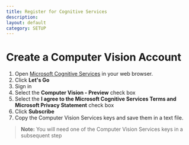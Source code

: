 ```yaml
---
title: Register for Cognitive Services
description:
layout: default
category: SETUP
---
```


# Create a Computer Vision Account

1. Open [Microsoft Cognitive Services](https://www.microsoft.com/cognitive-services/en-us/sign-up) in your web browser.
2. Click **Let's Go**
3. Sign in
4. Select the **Computer Vision - Preview** check box
5. Select the **I agree to the Microsoft Cognitive Services Terms and Microsoft Privacy Statement** check box
6. Click **Subscribe**
7. Copy the Computer Vision Services keys and save them in a text file.  

> **Note:** You will need one of the Computer Vision Services keys in a subsequent step